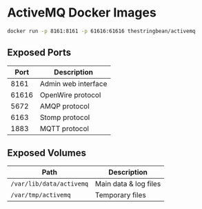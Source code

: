 # ActiveMQ Docker Images

```sh
docker run -p 8161:8161 -p 61616:61616 thestringbean/activemq
```

## Exposed Ports

| Port  | Description         |
|-------|---------------------|
| 8161  | Admin web interface |
| 61616 | OpenWire protocol   |
| 5672  | AMQP protocol       |
| 6163  | Stomp protocol      |
| 1883  | MQTT protocol       |

## Exposed Volumes

| Path                     | Description           |
|--------------------------|-----------------------|
| `/var/lib/data/activemq` | Main data & log files |
| `/var/tmp/activemq`      | Temporary files       |
